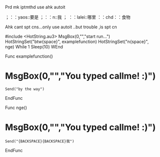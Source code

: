 Prd mk iptmthd use ahk  autoit


 ；：：yaos::要是
；：：n::我
；  ：：lalei::哪里
：：chd：：食物

Ahk cant spt cns...only use autoit ..but trouble ,is spt cn

#include <HotString.au3>
   MsgBox(0,"","start run...")
HotStringSet("btw{space}", examplefunction)
HotStringSet("n{space}", nge)
While 1
    Sleep(10)
WEnd

Func examplefunction()
   # MsgBox(0,"","You typed callme! :)")
    Send("by the way")
EndFunc

Func nge()
   # MsgBox(0,"","You typed callme! :)")
    Send("{BACKSPACE}{BACKSPACE}我")
EndFunc







